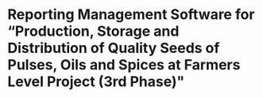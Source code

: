 # Reporting Management Software for “Production, Storage and Distribution of Quality Seeds of Pulses, Oils and Spices at Farmers Level Project (3rd Phase)"

